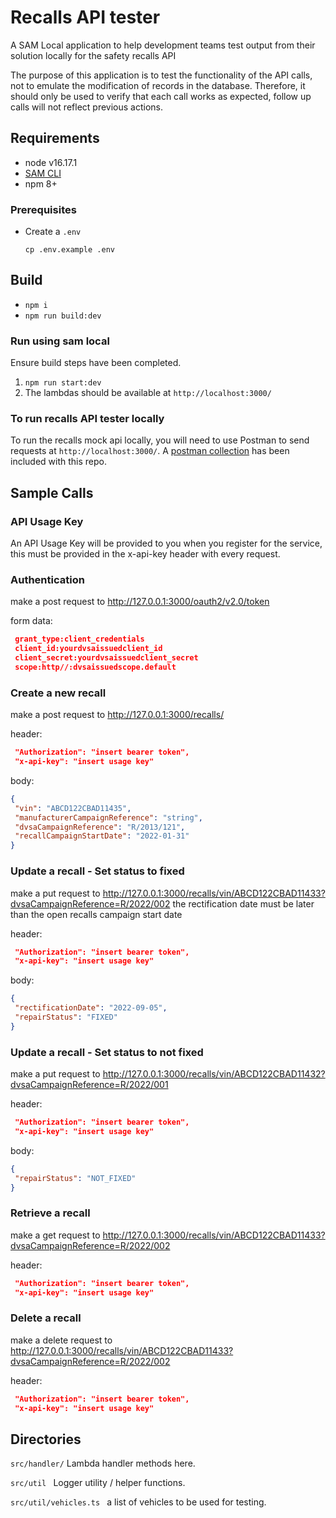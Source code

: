 # Recalls API tester

A SAM Local application to help development teams test output from their solution locally for the safety recalls API

The purpose of this application is to test the functionality of the API calls, not to emulate the modification of records in the database. Therefore, it should only be used to verify that each call works as expected, follow up calls will not reflect previous actions.

## Requirements

- node v16.17.1
- [SAM CLI](https://docs.aws.amazon.com/serverless-application-model/latest/developerguide/serverless-sam-cli-install.html)
- npm 8+

### Prerequisites
- Create a `.env`
    ```shell
    cp .env.example .env
    ```

## Build

- `npm i`
- `npm run build:dev`

### Run using sam local
Ensure build steps have been completed.

1. `npm run start:dev`
1. The lambdas should be available at `http://localhost:3000/`

###  To run recalls API tester locally
To run the recalls mock api locally, you will need to use Postman to send requests at `http://localhost:3000/`. A [postman collection](Postman/Recalls.postman_collection.json) has been included with this repo.

## Sample Calls

### API Usage Key
An API Usage Key will be provided to you when you register for the service, this must be provided in the x-api-key header with every request.

### Authentication
 make a post request to http://127.0.0.1:3000/oauth2/v2.0/token
 
 form data:
 ```json
  grant_type:client_credentials
  client_id:yourdvsaissuedclient_id
  client_secret:yourdvsaissuedclient_secret
  scope:http//:dvsaissuedscope.default
```

### Create a new recall
 make a post request to http://127.0.0.1:3000/recalls/
 
 header:
 ```json
  "Authorization": "insert bearer token",
  "x-api-key": "insert usage key"
```
 body:
 ```json
 {
  "vin": "ABCD122CBAD11435",
  "manufacturerCampaignReference": "string",
  "dvsaCampaignReference": "R/2013/121",
  "recallCampaignStartDate": "2022-01-31"
}
```
### Update a recall - Set status to fixed
 make a put request to http://127.0.0.1:3000/recalls/vin/ABCD122CBAD11433?dvsaCampaignReference=R/2022/002
 the rectification date must be later than the open recalls campaign start date

 header:
 ```json
  "Authorization": "insert bearer token",
  "x-api-key": "insert usage key"
```
 body:
 ```json
{
  "rectificationDate": "2022-09-05",
  "repairStatus": "FIXED"
}
```

### Update a recall - Set status to not fixed
 make a put request to http://127.0.0.1:3000/recalls/vin/ABCD122CBAD11432?dvsaCampaignReference=R/2022/001
 
 header:
 ```json
  "Authorization": "insert bearer token",
  "x-api-key": "insert usage key"
```
 body:
 ```json
{
  "repairStatus": "NOT_FIXED"
}
```
### Retrieve a recall

 make a get request to http://127.0.0.1:3000/recalls/vin/ABCD122CBAD11433?dvsaCampaignReference=R/2022/002
 
 header:
 ```json
  "Authorization": "insert bearer token",
  "x-api-key": "insert usage key"
```

### Delete a recall

 make a delete request to http://127.0.0.1:3000/recalls/vin/ABCD122CBAD11433?dvsaCampaignReference=R/2022/002
 
 header:
 ```json
  "Authorization": "insert bearer token",
  "x-api-key": "insert usage key"
```

## Directories

`src/handler/`
Lambda handler methods here.

`src/util `
Logger utility / helper functions.

`src/util/vehicles.ts `
a list of vehicles to be used for testing.

